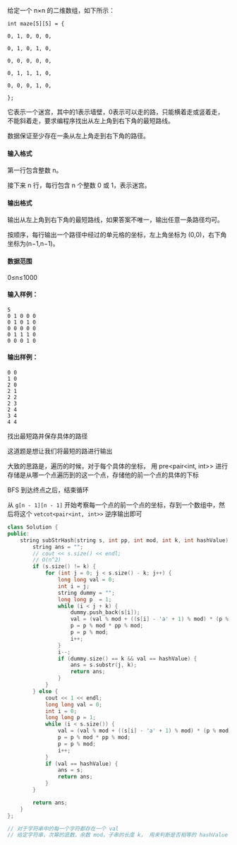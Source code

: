 给定一个 n×n 的二维数组，如下所示：

```
int maze[5][5] = {

0, 1, 0, 0, 0,

0, 1, 0, 1, 0,

0, 0, 0, 0, 0,

0, 1, 1, 1, 0,

0, 0, 0, 1, 0,

};
```

它表示一个迷宫，其中的1表示墙壁，0表示可以走的路，只能横着走或竖着走，不能斜着走，要求编程序找出从左上角到右下角的最短路线。

数据保证至少存在一条从左上角走到右下角的路径。

#### 输入格式

第一行包含整数 n。

接下来 n 行，每行包含 n 个整数 0 或 1，表示迷宫。

#### 输出格式

输出从左上角到右下角的最短路线，如果答案不唯一，输出任意一条路径均可。

按顺序，每行输出一个路径中经过的单元格的坐标，左上角坐标为 (0,0)，右下角坐标为(n−1,n−1)。

#### 数据范围

0≤n≤1000

#### 输入样例：

```
5
0 1 0 0 0
0 1 0 1 0
0 0 0 0 0
0 1 1 1 0
0 0 0 1 0
```

#### 输出样例：

```
0 0
1 0
2 0
2 1
2 2
2 3
2 4
3 4
4 4
```

找出最短路并保存具体的路径



这道题是想让我们将最短的路进行输出

大致的思路是，遍历的时候，对于每个具体的坐标， 用 pre<pair<int, int>> 进行存储是从哪一个点遍历到的这一个点，存储他的前一个点的具体的下标

BFS 到达终点之后，结束循环

从 `g[n - 1][n - 1]` 开始考察每一个点的前一个点的坐标，存到一个数组中，然后将这个 `vetcot<pair<int, int>>` 逆序输出即可

``` cpp
class Solution {
public:
    string subStrHash(string s, int pp, int mod, int k, int hashValue) {
        string ans = "";
        // cout << s.size() << endl;
        // O(n^2)
        if (s.size() != k) {
            for (int j = 0; j < s.size() - k; j++) {
                long long val = 0;
                int i = j;
                string dummy = "";
                long long p  = 1;
                while (i < j + k) {
                    dummy.push_back(s[i]);
                    val = (val % mod + ((s[i] - 'a' + 1) % mod) * (p % mod)) % mod;
                    p = p % mod * pp % mod;
                    p = p % mod;
                    i++;
                }
                i--;
                if (dummy.size() == k && val == hashValue) {
                    ans = s.substr(j, k);
                    return ans;
                }
            }
        } else {
            cout << 1 << endl;
            long long val = 0;
            int i = 0;
            long long p = 1;
            while (i < s.size()) {
                val = (val % mod + ((s[i] - 'a' + 1) % mod) * (p % mod)) % mod;
                p = p % mod * pp % mod;
                p = p % mod;
                i++;
            }
            if (val == hashValue) {
                ans = s;
                return ans;
            }
        }

        return ans;
    }
};

// 对于字符串中的每一个字符都存在一个 val
// 给定字符串，次幂的底数，余数 mod，子串的长度 k， 用来判断是否相等的 hashValue
```

